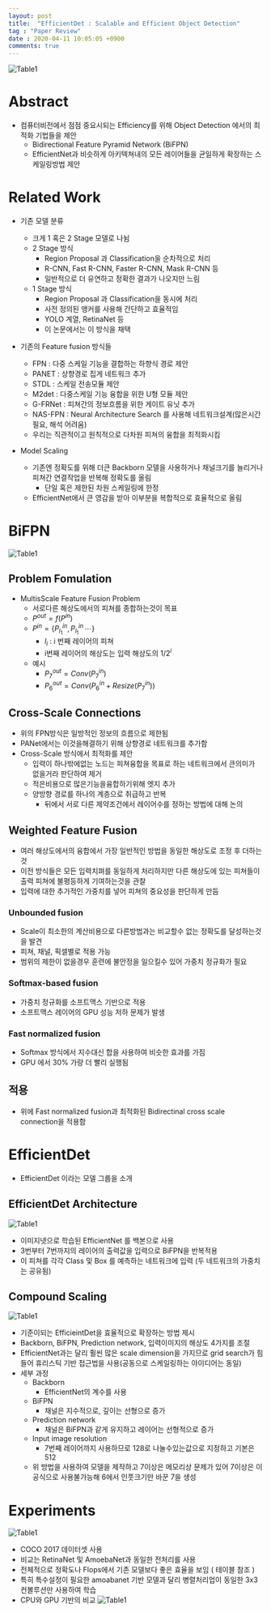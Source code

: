 ```yaml
---
layout: post
title:  "EfficientDet : Scalable and Efficient Object Detection"
tag : "Paper Review"
date : 2020-04-11 10:05:05 +0900
comments: true
---
```



![Table1](/assets/post/200411/1-1.png)

# Abstract
 - 컴퓨터비전에서 점점 중요시되는 Efficiency를 위해 Object Detection 에서의 최적화 기법들을 제안
   - Bidirectional Feature Pyramid Network (BiFPN)
   - EfficientNet과 비슷하게 아키텍쳐내의 모든 레이어들을 균일하게 확장하는 스케일링방법 제안

# Related Work
 - 기존 모델 분류
   - 크게 1 혹은 2 Stage 모델로 나뉨
   - 2 Stage 방식
     - Region Proposal 과 Classification을 순차적으로 처리
     - R-CNN, Fast R-CNN, Faster R-CNN, Mask R-CNN 등
     - 일반적으로 더 유연하고 정확한 결과가 나오지만 느림
   - 1 Stage 방식
     - Region Proposal 과 Classification을 동시에 처리
     - 사전 정의된 앵커를 사용해 간단하고 효율적임
     - YOLO 계열, RetinaNet 등
     - 이 논문에서는 이 방식을 채택

  
  - 기존의 Feature fusion 방식들
    - FPN : 다중 스케일 기능을 결합하는 하향식 경로 제안 
    - PANET  : 상향경로 집게 네트워크 추가
    - STDL : 스케일 전송모듈 제안
    - M2det : 다중스케일 기능 융합을 위한 U형 모듈 제안
    - G-FRNet : 피쳐간의 정보흐름을 위한 게이트 유닛 추가
    - NAS-FPN : Neural Architecture Search 를 사용해 네트워크설계(많은시간 필요, 해석 어려움)
    - 우리는 직관적이고 원칙적으로 다차원 피쳐의 융합을 최적화시킴

  - Model Scaling 
    - 기존엔 정확도를 위해 더큰 Backborn 모델을 사용하거나 채널크기를 늘리거나 피쳐간 연결작업을 반복해 정확도를 올림
      - 단일 혹은 제한된 차원 스케일링에 한정
    - EfficientNet에서 큰 영감을 받아 이부분을 복합적으로 효율적으로 올림


# BiFPN 
![Table1](/assets/post/200411/1-2.png)
## Problem Fomulation
  - MultisScale Feature Fusion Problem
    - 서로다른 해상도에서의 피쳐를 종합하는것이 목표
    - $P^{out} = f(P^{in})$
    - $P^{in} = \{P^{in}_{l_1}, P^{in}_{l_1}\, \cdots\}$
      - $l_i$ : i 번째 레이어의 피쳐
      - i번째 레이어의 해상도는 입력 해상도의 $1/2^i$ 
    - 예시
      - $P^{out}_7 = Conv(P^{in}_7)$
      - $P^{out}_6 = Conv(P^{in}_6 + Resize(P^{in}_7))$
## Cross-Scale Connections
  - 위의 FPN방식은 일방적인 정보의 흐름으로 제한됨
  - PANet에서는 이것을해결하기 위해 상향경로 네트워크를 추가함
  - Cross-Scale 방식에서 최적화를 제안
    - 입력이 하나밖에없는 노드는 피쳐융합을 목표로 하는 네트워크에서 큰의미가 없을거라 판단하여 제거
    - 적은비용으로 많은기능을융합하기위해 엣지 추가
    - 양방향 경로를 하나의 계층으로 취급하고 반복
      - 뒤에서 서로 다른 제약조건에서 레이어수를 정하는 방법에 대해 논의
## Weighted Feature Fusion
  - 여러 해상도에서의 융합에서 가장 일반적인 방법을 동일한 해상도로 조정 후 더하는것
  - 이전 방식들은 모든 입력치펴를 동일하게 처리하지만 다른 해상도에 있는 피쳐들이 출력 피쳐에 불평등하게 기여하는것을 관찰
  - 입력에 대한 추가적인 가중치를 넣어 피쳐의 중요성을 판단하게 만듬
### Unbounded fusion
  - Scale이 최소한의 계산비용으로 다른방법과는 비교할수 없는 정확도를 달성하는것을 발견
  - 피쳐, 채널, 픽셀별로 적용 가능
  - 범위의 제한이 없을경우 훈련에 불안정을 일으킬수 있어 가중치 정규화가 필요
### Softmax-based fusion
  - 가중치 정규화를 소프트맥스 기반으로 적용
  - 소프트맥스 레이어의 GPU 성능 저하 문제가 발생
### Fast normalized fusion
  - Softmax 방식에서 지수대신 합을 사용하여 비슷한 효과를 가짐
  - GPU 에서 30% 가량 더 빨리 실행됨

## 적용
- 위에 Fast normalized fusion과 최적화된 Bidirectinal cross scale connection을 적용함

# EfficientDet
- EfficientDet 이라는 모델 그룹을 소개

## EfficientDet Architecture
![Table1](/assets/post/200411/1-3.png)
- 이미지넷으로 학습된 EfficientNet 를 백본으로 사용
- 3번부터 7번까지의 레이어의 출력값을 입력으로 BiFPN을 반복적용
- 이 피쳐를 각각 Class 및 Box 를 예측하는 네트워크에 입력 (두 네트워크의 가중치는 공유됨)
## Compound Scaling
![Table1](/assets/post/200411/1-4.png)
- 기준이되는 EfficieintDet을 효율적으로 확장하는 방법 제시
- Backborn, BiFPN, Prediction network, 입력이미지의 해상도 4가지를 조절
- EfficientNet과는 달리 훨씬 많은 scale dimension을 가지므로 grid search가 힘들어 휴리스틱 기반 접근법을 사용(공동으로 스케일링하는 아이디어는 동일)
- 세부 과정
  - Backborn 
    - EfficientNet의 계수를 사용
  - BiFPN
    - 채널은 지수적으로, 깊이는 선형으로 증가
  - Prediction network
    - 채널은 BiFPN과 같게 유지하고 레이어는 선형적으로 증가
  - Input image resolution 
    - 7번째 레이어까지 사용하므로 128로 나눌수있는값으로 지정하고 기본은 512
  - 위 방법을 사용하여 모델을 제작하고 7이상은 메모리상 문제가 있어 7이상은 이공식으로 사용불가능해 6에서 인풋크기만 바꾼 7을 생성

# Experiments
![Table1](/assets/post/200411/1-5.png)
 - COCO 2017 데이터셋 사용
 - 비교는 RetinaNet 및 AmoebaNet과 동일한 전처리를 사용
 - 전체적으로 정확도나 Flops에서 기존 모델보다 좋은 효율을 보임 ( 테이블 참조 )
 - 특히 특수설정이 필요한 amoabanet 기반 모델과 달리 병렬처리업이 동일한 3x3 컨볼루션만 사용하여 학습
 - CPU와 GPU 기반의 비교
![Table1](/assets/post/200411/1-6.png)